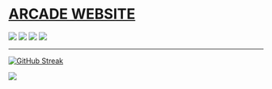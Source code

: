 # <a target="_blank" href="https://www.arcade-project.ml/">ARCADE WEBSITE</a>
<a target="_blank" href="https://github.com/Itsoon-xyz/ARCADE"><img src="https://img.shields.io/badge/ARCADE Repository-2b2b2b?style=for-the-badge&logo=Github&logoColor=white"></a> <a target="_blank" href="https://twitter.com/Itsoon_xyz"><img src="https://img.shields.io/badge/Twitter-1a8cd8?style=for-the-badge&logo=Twitter&logoColor=white"></a> <a target="_blank" href="https://discord.gg/ejJmR5Y9YC"><img src="https://img.shields.io/badge/Discord-0f1ba1?style=for-the-badge&logo=Discord&logoColor=white"></a> <a target="_blank" href="https://www.youtube.com/channel/UCaChP5oYkloCftqLtnl_7EQ"><img src="https://img.shields.io/badge/youtube-ff1a1a?style=for-the-badge&logo=youtube&logoColor=white"></a>



---

[![GitHub Streak](https://github-readme-streak-stats.herokuapp.com?user=Itsoon-xyz&theme=violet-punch&hide_border=true&border_radius=12)](https://git.io/streak-stats)

![](https://komarev.com/ghpvc/?username=Itsoon-xyz&style=for-the-badge)
